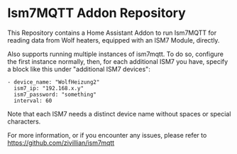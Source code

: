 # Ism7MQTT Addon Repository

This Repository contains a Home Assistant Addon to run Ism7MQTT for reading data from Wolf heaters, equipped with an ISM7 Module, directly.

Also supports running multiple instances of ism7mqtt. To do so, configure the first instance normally, then, for each additional ISM7 you have, specify a block like this under "additional ISM7 devices":
```
- device_name: "WolfHeizung2"
  ism7_ip: "192.168.x.y"
  ism7_password: "something"
  interval: 60
```

Note that each ISM7 needs a distinct device name without spaces or special characters.

For more information, or if you encounter any issues, please refer to https://github.com/zivillian/ism7mqtt
